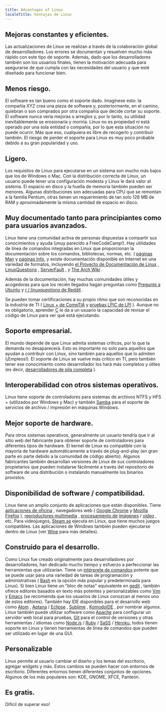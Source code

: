 ```yaml
---
title: Advantages of Linux
localeTitle: Ventajas de Linux
---
```

## Mejoras constantes y eficientes.

Las actualizaciones de Linux se realizan a través de la colaboración global de desarrolladores. Los errores se documentan y resuelven mucho más rápido con este tipo de soporte. Además, dado que los desarrolladores también son los usuarios finales, tienen la motivación adecuada para asegurarse de que cumpla con las necesidades del usuario y que esté diseñado para funcionar bien.

## Menos riesgo.

El software es tan bueno como el soporte dado. Imagínese esto: la compañía XYZ crea una pieza de software y, posteriormente, en el camino, quiebran o son comprados por otra compañía que decide cortar su soporte. El software nunca vería mejoras o arreglos y, por lo tanto, su utilidad inevitablemente se erosionaría y moriría. Linux no es propiedad ni está operado por una sola entidad o compañía, por lo que esta situación no puede ocurrir. Más que eso, cualquiera es libre de recogerlo y contribuir también. El riesgo de perder el soporte para Linux es muy poco probable debido a su gran popularidad y uso.

## Ligero.

Los requisitos de Linux para ejecutarse en un sistema son mucho más bajos que los de Windows o Mac. Con la distribución correcta de Linux, un usuario puede tener una configuración modesta y Linux le dará valor al sistema. El espacio en disco y la huella de memoria también pueden ser menores. Algunas distribuciones son adecuadas para CPU que se remontan a la familia Pentium, otras tienen un requerimiento de tan solo 128 MB de RAM y aproximadamente la misma cantidad de espacio en disco.

## Muy documentado tanto para principiantes como para usuarios avanzados.

Linux tiene una comunidad activa de personas dispuestas a compartir sus conocimientos y ayuda (¡muy parecido a FreeCodeCamp!). Hay utilidades de línea de comandos integradas en Linux que proporcionan la documentación sobre los comandos, bibliotecas, normas, etc. ( [páginas Man](https://en.wikipedia.org/wiki/Man_page) y [páginas Info](https://en.wikipedia.org/wiki/Info_(Unix) ), y existe documentación disponible en Internet en una variedad de formatos, incluyendo [el Proyecto de Documentación de Linux](http://www.tldp.org/) , [LinuxQuestions](http://www.linuxquestions.org/) , [ServerFault](http://serverfault.com/) , y [The Arch Wiki](https://wiki.archlinux.org/) .

Además de la documentación, hay muchas comunidades útiles y acogedoras para que los recién llegados hagan preguntas como [Pregunte a Ubuntu](https://askubuntu.com/) y [r / linuxquestions de Reddit](https://www.reddit.com/r/linuxquestions/) .

Se pueden tomar certificaciones a su propio ritmo que son reconocidas en la industria de TI ( [Linux + de CompTIA](https://certification.comptia.org/certifications/linux) y [pruebas LPIC de LPI](https://www.lpi.org) ). Aunque no es obligatorio, aprender [C](https://en.wikipedia.org/wiki/C_(programming_language) ) le da a un usuario la capacidad de revisar el código de Linux para ver qué está ejecutando.

## Soporte empresarial.

El mundo depende de que Linux admita sistemas críticos, por lo que la demanda no desaparecerá. Esto es importante no solo para aquellos que ayudan a contribuir con Linux, sino también para aquellos que lo admiten (¡Empleos!). El soporte de Linux se vuelve más crítico en TI, pero también tener ese conocimiento como desarrollador los hará más completos y útiles (es decir, [desarrolladores de pila completa](https://medium.com/chris-messina/the-full-stack-employee-ed0db089f0a1#.ubttrv255) ).

## Interoperabilidad con otros sistemas operativos.

Linux tiene soporte de controladores para sistemas de archivos NTFS y HFS + (utilizados por Windows y Mac) y también [Samba](https://www.samba.org/) para el soporte de servicios de archivo / impresión en máquinas Windows.

## Mejor soporte de hardware.

Para otros sistemas operativos, generalmente un usuario tendría que ir al sitio web del fabricante para obtener soporte de controladores para diferentes tipos de hardware. El kernel de Linux es compatible con la mayoría de hardware automáticamente a través de plug-and-play (en gran parte en parte debido a la comunidad de código abierto). Algunos fabricantes también desarrollan versiones de Linux de sus controladores propietarios que pueden instalarse fácilmente a través del repositorio de software de una distribución o instalando manualmente los binarios provistos.

## Disponibilidad de software / compatibilidad.

Linux tiene un amplio conjunto de aplicaciones que están disponibles. Tiene [aplicaciones de oficina](https://www.libreoffice.org/discover/libreoffice/) , navegadores web ( [Google Chrome](https://www.google.com/chrome/browser/desktop/) y [Mozilla Firefox](https://www.mozilla.org/en-US/firefox/new/) ), [reproductores multimedia](http://www.videolan.org/vlc/) , [procesamiento de](http://www.openshot.org/) [imágenes](https://www.gimp.org/) / [video](http://www.openshot.org/) , etc. Para videojuegos, [Steam se](http://store.steampowered.com/about/) ejecuta en Linux, que tiene muchos juegos compatibles. Las aplicaciones de Windows también pueden ejecutarse dentro de Linux (ver [Wine](https://www.winehq.org/) para más detalles).

## Construido para el desarrollo.

Como Linux fue creado originalmente para desarrolladores por desarrolladores, han dedicado mucho tiempo y esfuerzo a perfeccionar las herramientas que utilizarían. Tiene un [intérprete de comandos](https://en.wikipedia.org/wiki/Unix_shell) potente que se puede usar para una variedad de tareas de programación y administrativas ( [Bash](https://en.wikipedia.org/wiki/Bash_(Unix_shell) ) es la opción más popular y predeterminada para Linux). Si bien Linux tiene un "bloc de notas" equivalente en [gedit](https://en.wikipedia.org/wiki/Gedit) , también ofrece editores basados ​​en texto más potentes y personalizables como [Vim](https://en.wikipedia.org/wiki/Vim_(text_editor)) y [Emacs](https://en.wikipedia.org/wiki/Emacs) (se recomienda que los usuarios de Linux conozcan al menos uno de estos editores). También hay IDE disponibles para el desarrollo web como [Atom](https://atom.io/) , [Aptana](http://www.aptana.com/) / [Eclipse](https://eclipse.org/) , [Sublime](https://www.sublimetext.com/) , [KomodoIDE](http://komodoide.com/) , por nombrar algunos. Linux también puede utilizar software como [Apache](https://httpd.apache.org/) para configurar un servidor web local para pruebas, [Git](https://git-scm.com/) para el control de versiones y otras herramientas / idiomas como [Node.js](https://nodejs.org/en/) / [Ruby](https://www.ruby-lang.org/en/) / [SaSS](http://sass-lang.com/) / [Heroku,](https://www.heroku.com/) todos tienen soporte en Linux y tienen herramientas de línea de comandos que pueden ser utilizado en lugar de una GUI.

## Personalizable

Linux permite al usuario cambiar el diseño y los temas del escritorio, agregar widgets y más. Estos cambios se pueden hacer con entornos de escritorio. Diferentes entornos tienen diferentes conjuntos de opciones. Algunos de los más populares son: KDE, GNOME, XFCE, Panteón.

## Es gratis.

Difícil de superar eso!
